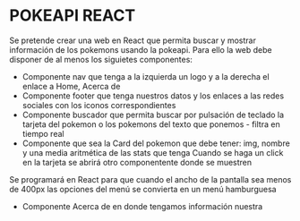 # POKEAPI REACT
Se pretende crear una web en React que permita buscar y mostrar información de los pokemons usando la pokeapi. Para ello la web debe disponer de al menos los siguietes componentes:
 - Componente nav que tenga a la izquierda un logo y a la derecha el enlace a Home, Acerca de
 - Componente footer que tenga nuestros datos y los enlaces a las redes sociales con los iconos correspondientes
 - Componente buscador que permita buscar por pulsación de teclado la tarjeta del pokemon o los pokemons del texto que ponemos - filtra en tiempo real
 - Componente que sea la Card del pokemon que debe tener: img, nombre y una media aritmética de las stats que tenga 
Cuando se haga un click en la tarjeta se abrirá otro componentente donde se muestren 

Se programará en React para que cuando el ancho de la pantalla sea menos de 400px las opciones del menú se convierta en un menú hamburguesa

- Componente Acerca de en donde tengamos información nuestra